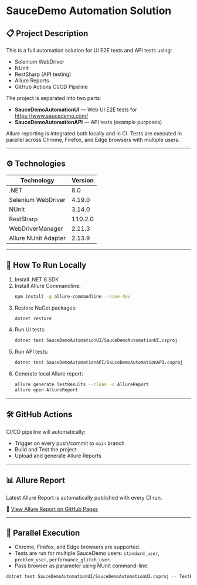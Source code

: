 ﻿# SauceDemo Automation Solution

## 📋 Project Description

This is a full automation solution for UI E2E tests and API tests using:

- Selenium WebDriver
- NUnit
- RestSharp (API testing)
- Allure Reports
- GitHub Actions CI/CD Pipeline

The project is separated into two parts:
- **SauceDemoAutomationUI** — Web UI E2E tests for https://www.saucedemo.com/
- **SauceDemoAutomationAPI** — API tests (example purposes)

Allure reporting is integrated both locally and in CI.
Tests are executed in parallel across Chrome, Firefox, and Edge browsers with multiple users.

---

## ⚙ Technologies

| Technology           | Version         |
|-----------------------|-----------------|
| .NET                  | 8.0             |
| Selenium WebDriver    | 4.19.0          |
| NUnit                 | 3.14.0          |
| RestSharp             | 110.2.0         |
| WebDriverManager      | 2.11.3          |
| Allure NUnit Adapter  | 2.13.9          |

---

## 🧪 How To Run Locally

1. Install .NET 8 SDK
2. Install Allure Commandline:
    ```bash
    npm install -g allure-commandline --save-dev
    ```
3. Restore NuGet packages:
    ```bash
    dotnet restore
    ```
4. Run UI tests:
    ```bash
    dotnet test SauceDemoAutomationUI/SauceDemoAutomationUI.csproj
    ```
5. Run API tests:
    ```bash
    dotnet test SauceDemoAutomationAPI/SauceDemoAutomationAPI.csproj
    ```
6. Generate local Allure report:
    ```bash
    allure generate TestResults --clean -o AllureReport
    allure open AllureReport
    ```

---

## 🛠 GitHub Actions

CI/CD pipeline will automatically:
- Trigger on every push/commit to `main` branch
- Build and Test the project
- Upload and generate Allure Reports

---

## 📊 Allure Report

Latest Allure Report is automatically published with every CI run.

🔗 [View Allure Report on GitHub Pages](https://orlin89.github.io/Saucedemo-QA-Automation/allure/)

---

## 🚀 Parallel Execution

- Chrome, Firefox, and Edge browsers are supported.
- Tests are run for multiple SauceDemo users: `standard_user`, `problem_user`, `performance_glitch_user`.
- Pass browser as parameter using NUnit command-line:

```bash
dotnet test SauceDemoAutomationUI/SauceDemoAutomationUI.csproj -- TestRunParameters.Parameter(name=\"browser\", value=\"firefox\")
